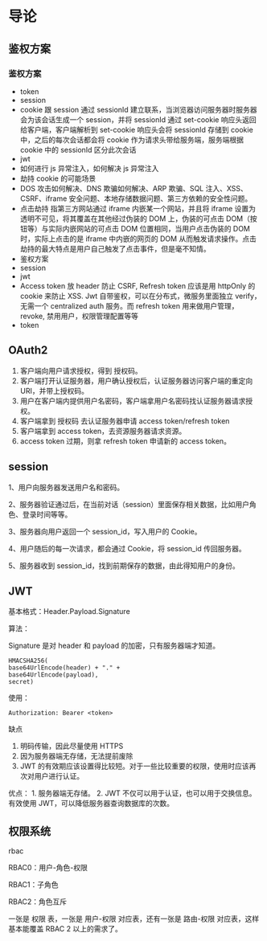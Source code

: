 # 导论

## 鉴权方案

### 鉴权方案

* token
* session
* cookie 跟 session 通过 sessionId 建立联系，当浏览器访问服务器时服务器会为该会话生成一个 session，并将 sessionId 通过 set-cookie 响应头返回给客户端，客户端解析到 set-cookie 响应头会将 sessionId 存储到 cookie 中，之后的每次会话都会将 cookie 作为请求头带给服务端，服务端根据 cookie 中的 sessionId 区分此次会话
* jwt
* 如何进行 js 异常注入，如何解决 js 异常注入
* 劫持 cookie 的可能场景
* DOS 攻击如何解决、DNS 欺骗如何解决、ARP 欺骗、SQL 注入、XSS、CSRF、iframe 安全问题、本地存储数据问题、第三方依赖的安全性问题。
* 点击劫持 指第三方网站通过 iframe 内嵌某一个网站，并且将 iframe 设置为透明不可见，将其覆盖在其他经过伪装的 DOM 上，伪装的可点击 DOM（按钮等）与实际内嵌网站的可点击 DOM 位置相同，当用户点击伪装的 DOM 时，实际上点击的是 iframe 中内嵌的网页的 DOM 从而触发请求操作。点击劫持的最大特点是用户自己触发了点击事件，但是毫不知情。
* 鉴权方案
* session
* jwt
* Access token 放 header 防止 CSRF, Refresh token 应该是用 httpOnly 的 cookie 来防止 XSS. Jwt 自带鉴权，可以在分布式，微服务里面独立 verify，无需一个 centralized auth 服务。而 refresh token 用来做用户管理，revoke, 禁用用户，权限管理配置等等
* token

## OAuth2

1. 客户端向用户请求授权，得到 授权码。
2. 客户端打开认证服务器，用户确认授权后，认证服务器访问客户端的重定向 URI，并带上授权码。
3. 用户在客户端内提供用户名密码，客户端拿用户名密码找认证服务器请求授权。
4. 客户端拿到 授权码 去认证服务器申请 access token/refresh token
5. 客户端拿到 access token，去资源服务器请求资源。
6. access token 过期，则拿 refresh token 申请新的 access token。

## session

1、用户向服务器发送用户名和密码。

2、服务器验证通过后，在当前对话（session）里面保存相关数据，比如用户角色、登录时间等等。

3、服务器向用户返回一个 session\_id，写入用户的 Cookie。

4、用户随后的每一次请求，都会通过 Cookie，将 session\_id 传回服务器。

5、服务器收到 session\_id，找到前期保存的数据，由此得知用户的身份。

## JWT

基本格式：Header.Payload.Signature

算法：

Signature 是对 header 和 payload 的加密，只有服务器端才知道。

```text
HMACSHA256(
base64UrlEncode(header) + "." +
base64UrlEncode(payload),
secret)
```

使用：

`Authorization: Bearer <token>`

缺点

1. 明码传输，因此尽量使用 HTTPS
2. 因为服务器端无存储，无法提前废除
3. JWT 的有效期应该设置得比较短。对于一些比较重要的权限，使用时应该再次对用户进行认证。

优点： 1. 服务器端无存储。 2. JWT 不仅可以用于认证，也可以用于交换信息。有效使用 JWT，可以降低服务器查询数据库的次数。

## 权限系统

rbac

RBAC0：用户-角色-权限

RBAC1：子角色

RBAC2：角色互斥

一张是 权限 表，一张是 用户-权限 对应表，还有一张是 路由-权限 对应表，这样基本能覆盖 RBAC 2 以上的需求了。

